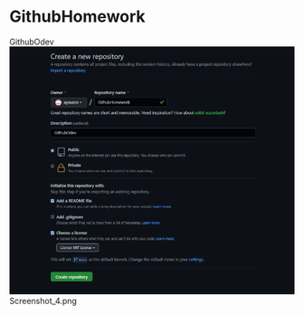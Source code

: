 # GithubHomework
GithubOdev
![screenshot1](https://github.com/aynurcn/GithubHomework/blob/main/screenshots/Screenshot_4.png?raw=true)
Screenshot_4.png
